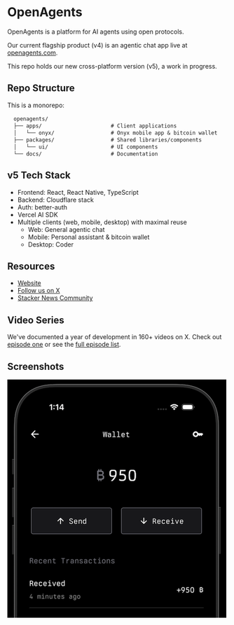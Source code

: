 # OpenAgents

OpenAgents is a platform for AI agents using open protocols.

Our current flagship product (v4) is an agentic chat app live at [openagents.com](https://openagents.com).

This repo holds our new cross-platform version (v5), a work in progress.

## Repo Structure

This is a monorepo:

```
  openagents/
  ├── apps/                      # Client applications
  │   └── onyx/                  # Onyx mobile app & bitcoin wallet
  ├── packages/                  # Shared libraries/components
  │   └── ui/                    # UI components
  └── docs/                      # Documentation
```

## v5 Tech Stack

- Frontend: React, React Native, TypeScript
- Backend: Cloudflare stack
- Auth: better-auth
- Vercel AI SDK
- Multiple clients (web, mobile, desktop) with maximal reuse
    - Web: General agentic chat
    - Mobile: Personal assistant & bitcoin wallet
    - Desktop: Coder

## Resources

- [Website](https://openagents.com)
- [Follow us on X](https://x.com/OpenAgentsInc)
- [Stacker News Community](https://stacker.news/~openagents)

## Video Series

We've documented a year of development in 160+ videos on X.
Check out [episode one](https://twitter.com/OpenAgentsInc/status/1721942435125715086) or see the [full episode list](https://github.com/OpenAgentsInc/openagents/wiki/Video-Series).

## Screenshots

![Onyx bitcoin wallet screenshot](docs/img/onyx1.png)

